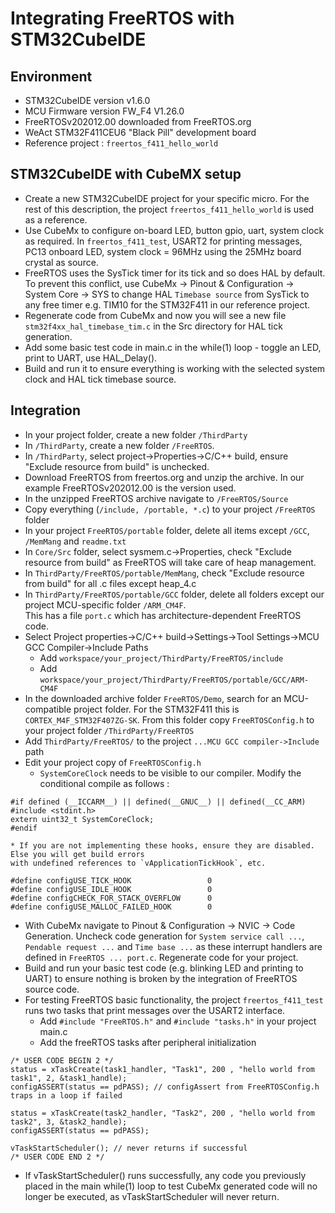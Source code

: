 # Integrating FreeRTOS with STM32CubeIDE

## Environment

* STM32CubeIDE version v1.6.0
* MCU Firmware version FW_F4 V1.26.0
* FreeRTOSv202012.00 downloaded from FreeRTOS.org
* WeAct STM32F411CEU6 "Black Pill" development board
* Reference project : `freertos_f411_hello_world`

## STM32CubeIDE with CubeMX setup 

* Create a new STM32CubeIDE project for your specific micro. For the rest of this description,
the project `freertos_f411_hello_world` is used as a reference.
* Use CubeMx to configure on-board LED, button gpio, uart, system clock as required. In `freertos_f411_test`,
USART2 for printing messages, PC13 onboard LED, system clock = 96MHz using the 25MHz board crystal as source.
* FreeRTOS uses the SysTick timer for its tick and so does HAL by default. To prevent this conflict, use CubeMx -> Pinout & Configuration -> System Core -> SYS  to change HAL `Timebase source` from
SysTick to any free timer e.g. TIM10 for the STM32F411 in our reference project. 
* Regenerate code from CubeMx and now you will see a new file `stm32f4xx_hal_timebase_tim.c` in the 
Src directory  for HAL tick generation.
* Add some basic test code in main.c in the while(1) loop - toggle an LED, print to UART, use HAL_Delay().  
* Build and run it to ensure everything is working with the selected system clock and HAL tick
timebase source. 

## Integration

* In your project folder, create a new folder `/ThirdParty`
* In `/ThirdParty`, create a new folder `/FreeRTOS`.
* In `/ThirdParty`, select project->Properties->C/C++ build, ensure "Exclude resource from build" is unchecked.
* Download FreeRTOS from freertos.org and unzip the archive. In our example FreeRTOSv202012.00 is the version used.
* In the unzipped FreeRTOS archive navigate to `/FreeRTOS/Source`
* Copy everything (`/include, /portable, *.c`) to your project `/FreeRTOS` folder
* In your project `FreeRTOS/portable` folder, delete all items except `/GCC`, `/MemMang` and `readme.txt`
* In `Core/Src` folder, select sysmem.c->Properties, check "Exclude resource from build" as FreeRTOS will
take care of heap management.
* In `ThirdParty/FreeRTOS/portable/MemMang`, check "Exclude resource from build" for all .c files except
heap_4.c
* In `ThirdParty/FreeRTOS/portable/GCC` folder, delete all folders except our project MCU-specific folder `/ARM_CM4F`.  
This has a file `port.c` which has architecture-dependent FreeRTOS code.
* Select Project properties->C/C++ build->Settings->Tool Settings->MCU GCC Compiler->Include Paths
   * Add `workspace/your_project/ThirdParty/FreeRTOS/include`
   * Add `workspace/your_project/ThirdParty/FreeRTOS/portable/GCC/ARM-CM4F`
* In the downloaded archive folder `FreeRTOS/Demo`, search for an MCU-compatible project folder. For the STM32F411 this is
`CORTEX_M4F_STM32F407ZG-SK`. From this folder copy `FreeRTOSConfig.h` to your project folder `/ThirdParty/FreeRTOS`
* Add `ThirdParty/FreeRTOS/` to the project `...MCU GCC compiler->Include` path
* Edit your project copy of `FreeRTOSConfig.h` 
	* `SystemCoreClock` needs to be visible to our compiler. Modify the conditional compile as follows :
```
#if defined (__ICCARM__) || defined(__GNUC__) || defined(__CC_ARM)
#include <stdint.h>
extern uint32_t SystemCoreClock;
#endif
```
    * If you are not implementing these hooks, ensure they are disabled. Else you will get build errors 
    with undefined references to `vApplicationTickHook`, etc.

```
#define configUSE_TICK_HOOK             	0
#define configUSE_IDLE_HOOK             	0
#define configCHECK_FOR_STACK_OVERFLOW		0
#define configUSE_MALLOC_FAILED_HOOK	  	0
```

* With CubeMx navigate to Pinout & Configuration -> NVIC -> Code Generation.
Uncheck code generation for `System service call ...`, `Pendable request ...` and `Time base ...` as 
these interrupt handlers are defined in `FreeRTOS ... port.c`. Regenerate code for your project.
* Build and run your basic test code (e.g. blinking LED and printing to UART) to ensure nothing is broken  by
the integration of FreeRTOS source code.
* For testing FreeRTOS basic functionality, the project `freertos_f411_test` 
runs two tasks that print messages over the USART2 interface.
	* Add `#include "FreeRTOS.h"` and `#include "tasks.h"` in your project main.c
	* Add the freeRTOS tasks after peripheral initialization
```
/* USER CODE BEGIN 2 */
status = xTaskCreate(task1_handler, "Task1", 200 , "hello world from task1", 2, &task1_handle);
configASSERT(status == pdPASS); // configAssert from FreeRTOSConfig.h traps in a loop if failed

status = xTaskCreate(task2_handler, "Task2", 200 , "hello world from task2", 3, &task2_handle);
configASSERT(status == pdPASS);

vTaskStartScheduler(); // never returns if successful
/* USER CODE END 2 */
```
* If vTaskStartScheduler() runs successfully, any code you previously placed in the main while(1) loop to test
	CubeMx generated code will no longer be executed, as vTaskStartScheduler will never return.

	

